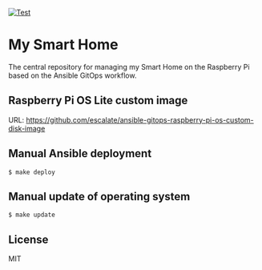 [![Test](https://github.com/escalate/my-smart-home/actions/workflows/test.yml/badge.svg?branch=master&event=push)](https://github.com/escalate/my-smart-home/actions/workflows/test.yml)

# My Smart Home

The central repository for managing my Smart Home on the Raspberry Pi based on the Ansible GitOps workflow.

## Raspberry Pi OS Lite custom image

URL: https://github.com/escalate/ansible-gitops-raspberry-pi-os-custom-disk-image

## Manual Ansible deployment

```
$ make deploy
```

## Manual update of operating system

```
$ make update
```

## License

MIT
